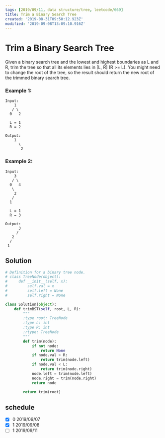 ```yaml
---
tags: [2019/09/11, data structure/tree, leetcode/669]
title: Trim a Binary Search Tree
created: '2019-08-31T09:50:12.923Z'
modified: '2019-09-08T13:09:10.916Z'
---
```


# Trim a Binary Search Tree

Given a binary search tree and the lowest and highest boundaries as L and R, trim the tree so that all its elements lies in [L, R] (R >= L). You might need to change the root of the tree, so the result should return the new root of the trimmed binary search tree.

### Example 1:

```
Input:
    1
   / \
  0   2

  L = 1
  R = 2

Output:
    1
      \
       2
```

### Example 2:

```
Input:
    3
   / \
  0   4
   \
    2
   /
  1

  L = 1
  R = 3

Output:
      3
     /
   2
  /
 1
```

## Solution

```python
# Definition for a binary tree node.
# class TreeNode(object):
#     def __init__(self, x):
#         self.val = x
#         self.left = None
#         self.right = None

class Solution(object):
    def trimBST(self, root, L, R):
        """
        :type root: TreeNode
        :type L: int
        :type R: int
        :rtype: TreeNode
        """
        def trim(node):
            if not node:
                return None
            if node.val > R:
                return trim(node.left)
            if node.val < L:
                return trim(node.right)
            node.left = trim(node.left)
            node.right = trim(node.right)
            return node

        return trim(root)
```


## schedule

* [x] 0 2019/09/07
* [x] 1 2019/09/08
* [ ] 1 2019/09/11
